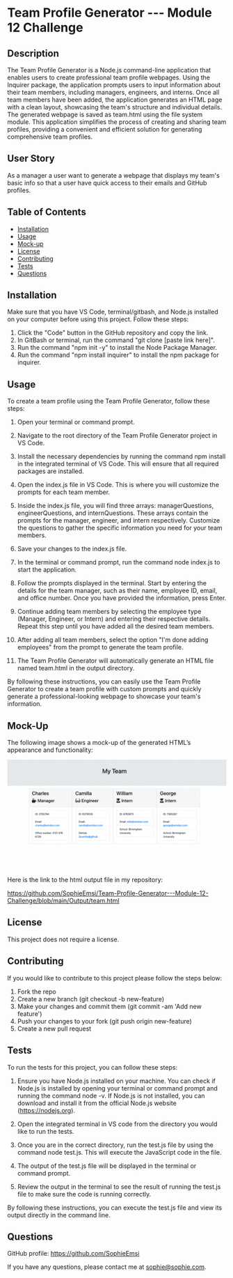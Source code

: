 # Team Profile Generator --- Module 12 Challenge

## Description

The Team Profile Generator is a Node.js command-line application that enables users to create professional team profile webpages. Using the Inquirer package, the application prompts users to input information about their team members, including managers, engineers, and interns. Once all team members have been added, the application generates an HTML page with a clean layout, showcasing the team's structure and individual details. The generated webpage is saved as team.html using the file system module. This application simplifies the process of creating and sharing team profiles, providing a convenient and efficient solution for generating comprehensive team profiles.

## User Story

As a manager a user want to generate a webpage that displays my team's basic info so that a user have quick access to their emails and GitHub profiles.

## Table of Contents

* [Installation](#installation)
* [Usage](#usage)
* [Mock-up](#mock-up)
* [License](#license)
* [Contributing](#contributing)
* [Tests](#tests)
* [Questions](#questions)

## Installation

Make sure that you have VS Code, terminal/gitbash, and Node.js installed on your computer before using this project. Follow these steps:

1. Click the "Code" button in the GitHub repository and copy the link.
2. In GitBash or terminal, run the command "git clone [paste link here]".
3. Run the command "npm init -y" to install the Node Package Manager.
4. Run the command "npm install inquirer" to install the npm package for inquirer.

## Usage

To create a team profile using the Team Profile Generator, follow these steps:

1. Open your terminal or command prompt.

2. Navigate to the root directory of the Team Profile Generator project in VS Code.

3. Install the necessary dependencies by running the command npm install in the integrated terminal of VS Code. This will ensure that all required packages are installed.

4. Open the index.js file in VS Code. This is where you will customize the prompts for each team member.

5. Inside the index.js file, you will find three arrays: managerQuestions, engineerQuestions, and internQuestions. These arrays contain the prompts for the manager, engineer, and intern respectively. Customize the questions to gather the specific information you need for your team members.

6. Save your changes to the index.js file.

7. In the terminal or command prompt, run the command node index.js to start the application.

8. Follow the prompts displayed in the terminal. Start by entering the details for the team manager, such as their name, employee ID, email, and office number. Once you have provided the information, press Enter.

9. Continue adding team members by selecting the employee type (Manager, Engineer, or Intern) and entering their respective details. Repeat this step until you have added all the desired team members.

10. After adding all team members, select the option "I'm done adding employees" from the prompt to generate the team profile.

11. The Team Profile Generator will automatically generate an HTML file named team.html in the output directory.

By following these instructions, you can easily use the Team Profile Generator to create a team profile with custom prompts and quickly generate a professional-looking webpage to showcase your team's information.

## Mock-Up

The following image shows a mock-up of the generated HTML’s appearance and functionality:

![Alt text](assets/Screenshot%202023-05-16%20at%2015.48.07.png)

Here is the link to the html output file in my repository:

https://github.com/SophieEmsi/Team-Profile-Generator---Module-12-Challenge/blob/main/Output/team.html

## License

This project does not require a license.

## Contributing

If you would like to contribute to this project please follow the steps below:

1. Fork the repo
2. Create a new branch (git checkout -b new-feature)
3. Make your changes and commit them (git commit -am 'Add new feature')
4. Push your changes to your fork (git push origin new-feature)
5. Create a new pull request

## Tests

To run the tests for this project, you can follow these steps:

1. Ensure you have Node.js installed on your machine. You can check if Node.js is installed by opening your terminal or command prompt and running the command node -v. If Node.js is not installed, you can download and install it from the official Node.js website (https://nodejs.org).

2. Open the integrated terminal in VS code from the directory you would like to run the tests.

3. Once you are in the correct directory, run the test.js file by using the command node test.js. This will execute the JavaScript code in the file.

4. The output of the test.js file will be displayed in the terminal or command prompt.

5. Review the output in the terminal to see the result of running the test.js file to make sure the code is running correctly.

By following these instructions, you can execute the test.js file and view its output directly in the command line.

## Questions

GitHub profile: https://github.com/SophieEmsi

If you have any questions, please contact me at sophie@sophie.com.
